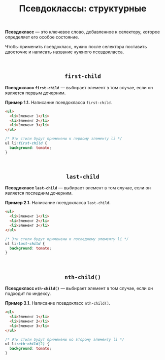 <div align="center">

# Псевдоклассы: структурные

</div>

<br />

**Псевдокласс** — это ключевое слово, добавленное к селектору, которое определяет его особое состояние.

Чтобы применить псевдокласс, нужно после селектора поставить двоеточие и написать название нужного псевдокласса.



<br />

<div align="center">

## `first-child`

</div>

**Псевдокласс `first-child`** — выбирает элемент в том случае, если он является первым дочерним.

**Пример 1.1.** Написание псевдокласса `first-child`.
```html
<ul>
  <li>Элемент 1</li>
  <li>Элемент 2</li>
  <li>Элемент 3</li>
</ul>
```

```css
/* Эти стили будут применены к первому элементу li */
ul li:first-child {
  background: tomato;
}
```



<br />

<div align="center">

## `last-child`

</div>

**Псевдокласс `last-child`** — выбирает элемент в том случае, если он является последним дочерним.

**Пример 2.1.** Написание псевдокласса `last-child`.
```html
<ul>
  <li>Элемент 1</li>
  <li>Элемент 2</li>
  <li>Элемент 3</li>
</ul>
```

```css
/* Эти стили будут применены к последнему элементу li */
ul li:last-child {
  background: tomato;
}
```



<br />

<div align="center">

## `nth-child()`

</div>

**Псевдокласс `nth-child()`** — выбирает элемент в том случае, если он подходит по индексу.

**Пример 3.1.** Написание псевдокласс `nth-child()`.
```html
<ul>
  <li>Элемент 1</li>
  <li>Элемент 2</li>
  <li>Элемент 3</li>
</ul>
```

```css
/* Эти стили будут применены ко второму элементу li */
ul li:nth-child(2) {
  background: tomato;
}
```











